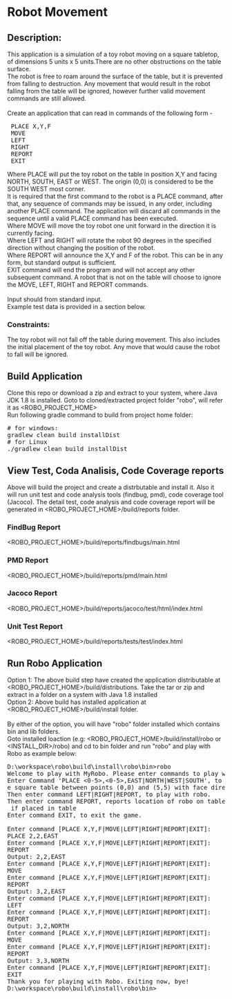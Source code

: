 
# Robot Movement
## Description:

This application is a simulation of a toy robot moving on a square tabletop, of dimensions 5 units x 5
units.There are no other obstructions on the table surface.
<br>
The robot is free to roam around the surface of the table, but it is prevented from falling to
destruction. Any movement that would result in the robot falling from the table will be ignored,
however further valid movement commands are still allowed.
<br><br>
Create an application that can read in commands of the following form - <br>
<pre>
 PLACE X,Y,F
 MOVE
 LEFT
 RIGHT
 REPORT
 EXIT
</pre>
Where PLACE will put the toy robot on the table in position X,Y and facing NORTH, SOUTH, EAST or
WEST. The origin (0,0) is considered to be the SOUTH WEST most corner.
<br>
It is required that the first command to the robot is a PLACE command, after that, any sequence of
commands may be issued, in any order, including another PLACE command. The application will
discard all commands in the sequence until a valid PLACE command has been executed.
<br>
Where MOVE will move the toy robot one unit forward in the direction it is currently facing.
<br>
Where LEFT and RIGHT will rotate the robot 90 degrees in the specified direction without changing
the position of the robot.
<br>
Where REPORT will announce the X,Y and F of the robot. This can be in any form, but standard
output is sufficient.
<br>
EXIT command will end the program and will not accept any other subsequent command.
A robot that is not on the table will choose to ignore the MOVE, LEFT, RIGHT and REPORT
commands.
<br><br>
Input should from standard input.
<br>
Example test data is provided in a section below.
<br>
### Constraints:
The toy robot will not fall off the table during movement. This also includes the initial placement
of the toy robot. Any move that would cause the robot to fall will be ignored.

## Build Application

Clone this repo or download a zip and extract to your system, where Java JDK 1.8 is installed.
Goto to cloned/extracted project folder "robo", will refer it as <ROBO_PROJECT_HOME>
<br>
Run following gradle command to build from project home folder:
<pre>
# for windows:
gradlew clean build installDist
# for Linux
./gradlew clean build installDist
</pre>

## View Test, Coda Analisis, Code Coverage reports
Above will build the project and create a distrbutable and install it. Also it will run unit test and code analysis tools (findbug, pmd), code coverage tool (Jacoco).
The detail test, code analysis and code coverage report will be generated in <ROBO_PROJECT_HOME>/build/reports folder.

### FindBug Report
<ROBO_PROJECT_HOME>/build/reports/findbugs/main.html
### PMD Report
<ROBO_PROJECT_HOME>/build/reports/pmd/main.html
### Jacoco Report
<ROBO_PROJECT_HOME>/build/reports/jacoco/test/html/index.html
### Unit Test Report
<ROBO_PROJECT_HOME>/build/reports/tests/test/index.html


## Run Robo Application

Option 1: The above build step have created the application distributable at <ROBO_PROJECT_HOME>/build/distributions. Take the tar or zip and extract in a folder on a system with Java 1.8 installed
<br>
Option 2: Above build has installed application at <ROBO_PROJECT_HOME>/build/install folder.
<br><br>
By either of the option, you will have "robo" folder installed which contains bin and lib folders.
<br>
Goto installed loaction (e.g: <ROBO_PROJECT_HOME>/build/install/robo or <INSTALL_DIR>/robo) and cd to bin folder and run "robo" and play with Robo as example below:
<pre>
D:\workspace\robo\build\install\robo\bin>robo
Welcome to play with MyRobo. Please enter commands to play with it.
Enter Command 'PLACE <0-5>,<0-5>,EAST|NORTH|WEST|SOUTH', to place the robo on th
e square table between points (0,0) and (5,5) with face direction.
Then enter command LEFT|RIGHT|REPORT, to play with robo.
Then enter command REPORT, reports location of robo on table and face direction,
 if placed in table
Enter command EXIT, to exit the game.

Enter command [PLACE X,Y,F|MOVE|LEFT|RIGHT|REPORT|EXIT]:
PLACE 2,2,EAST
Enter command [PLACE X,Y,F|MOVE|LEFT|RIGHT|REPORT|EXIT]:
REPORT
Output: 2,2,EAST
Enter command [PLACE X,Y,F|MOVE|LEFT|RIGHT|REPORT|EXIT]:
MOVE
Enter command [PLACE X,Y,F|MOVE|LEFT|RIGHT|REPORT|EXIT]:
REPORT
Output: 3,2,EAST
Enter command [PLACE X,Y,F|MOVE|LEFT|RIGHT|REPORT|EXIT]:
LEFT
Enter command [PLACE X,Y,F|MOVE|LEFT|RIGHT|REPORT|EXIT]:
REPORT
Output: 3,2,NORTH
Enter command [PLACE X,Y,F|MOVE|LEFT|RIGHT|REPORT|EXIT]:
MOVE
Enter command [PLACE X,Y,F|MOVE|LEFT|RIGHT|REPORT|EXIT]:
REPORT
Output: 3,3,NORTH
Enter command [PLACE X,Y,F|MOVE|LEFT|RIGHT|REPORT|EXIT]:
EXIT
Thank you for playing with Robo. Exiting now, bye!
D:\workspace\robo\build\install\robo\bin>
</pre
